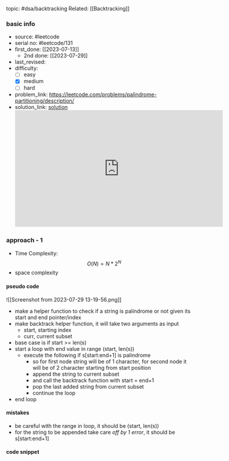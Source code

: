 topic: #dsa/backtracking 
Related: [[Backtracking]]
### basic info
- source:  #leetcode 
- serial no: #leetcode/131
- first_done: [[2023-07-13]]
	- 2nd done: [[2023-07-29]]
- last_revised:
- difficulty:
	- [ ] easy
	- [x] medium
	- [ ] hard
- problem_link: https://leetcode.com/problems/palindrome-partitioning/description/
- solution_link: [solution](https://www.youtube.com/watch?v=3jvWodd7ht0)
	<iframe width="560" height="315" src="https://www.youtube.com/embed/3jvWodd7ht0" title="YouTube video player" frameborder="0" allow="accelerometer; autoplay; clipboard-write; encrypted-media; gyroscope; picture-in-picture; web-share" allowfullscreen></iframe>
### approach - 1
- Time Complexity: $$O(N) = N*2^N$$
- space complexity

#### pseudo code
![[Screenshot from 2023-07-29 13-19-56.png]]
- make a helper function to check if a string is palindrome or not given its start and end pointer/index
- make backtrack helper function, it will take two arguments as input
	- start, starting index
	- curr, current subset
- base case is if start >= len(s)
- start a loop with end value in range (start, len(s))
	- execute the following if s[start:end+1]  is palindrome
		- so for first node string will be of 1 character, for second node it will be of 2 character starting from start position
		- append the string to current subset 
		- and call the backtrack function with start = end+1
		- pop the last added string from current subset
		- continue the loop 
- end loop
#### mistakes
- be careful with the range in loop, it should be (start, len(s))
- for the string to be appended take care *off by 1 error*, it should be s[start:end+1]
#### code snippet
```python

```